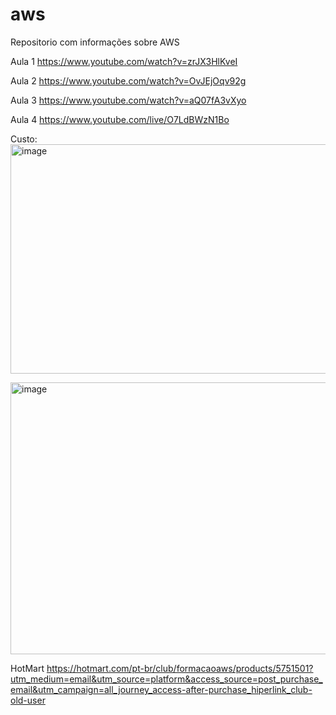 # aws
Repositorio com informações sobre AWS

Aula 1
https://www.youtube.com/watch?v=zrJX3HlKveI

Aula 2
https://www.youtube.com/watch?v=OvJEjOqv92g

Aula 3
https://www.youtube.com/watch?v=aQ07fA3vXyo

Aula 4
https://www.youtube.com/live/O7LdBWzN1Bo

Custo:
<img width="763" height="367" alt="image" src="https://github.com/user-attachments/assets/5ffb901c-4dda-4cb5-9de0-16e82456e932" />


<img width="582" height="435" alt="image" src="https://github.com/user-attachments/assets/28523785-4703-48dc-8843-553a947c7509" />

HotMart
https://hotmart.com/pt-br/club/formacaoaws/products/5751501?utm_medium=email&utm_source=platform&access_source=post_purchase_email&utm_campaign=all_journey_access-after-purchase_hiperlink_club-old-user
